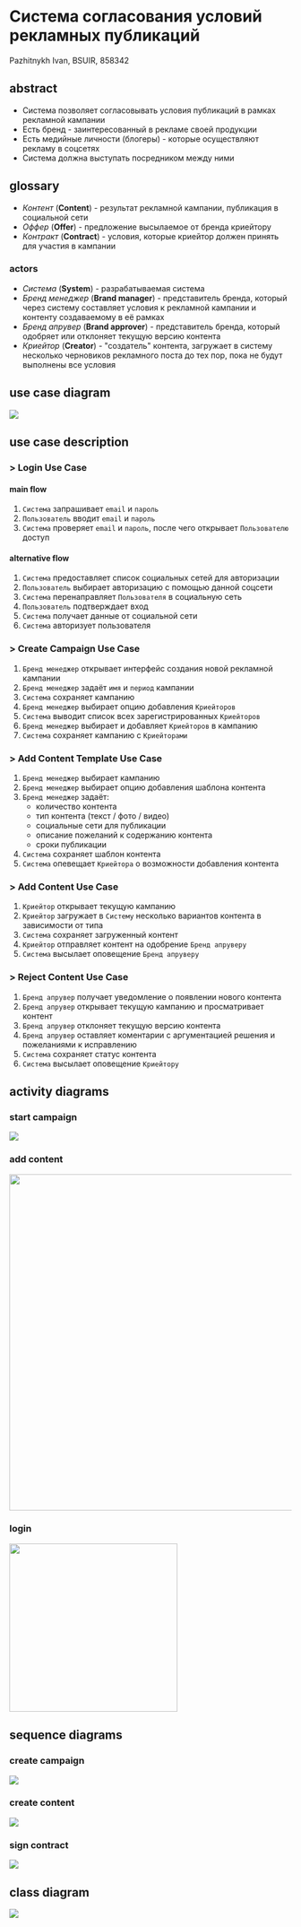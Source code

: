 # Система согласования условий рекламных публикаций

Pazhitnykh Ivan, BSUIR, 858342

## abstract

- Система позволяет согласовывать условия публикаций в рамках рекламной кампании
- Есть бренд - заинтересованный в рекламе своей продукции
- Есть медийные личности (блогеры) - которые осуществляют рекламу в соцсетях
- Система должна выступать посредником между ними

## glossary

- _Контент_ (**Content**) - результат рекламной кампании, публикация в социальной сети
- _Оффер_ (**Offer**) - предложение высылаемое от бренда криейтору
- _Контракт_ (**Contract**) - условия, которые криейтор должен принять для участия в кампании

### actors

- _Система_ (**System**) - разрабатываемая система
- _Бренд менеджер_ (**Brand manager**) - представитель бренда, который через систему составляет условия к рекламной кампании и контенту создаваемому в её рамках
- _Бренд апрувер_ (**Brand approver**) - представитель бренда, который одобряет или отклоняет текущую версию контента
- _Криейтор_ (**Creator**) - "создатель" контента, загружает в систему несколько черновиков рекламного поста до тех пор, пока не будут выполнены все условия

## use case diagram

![](https://res.cloudinary.com/dzsjwgjii/image/upload/v1543189399/use-case.png)

## use case description

### > Login Use Case

#### main flow

1. `Система` запрашивает `email` и `пароль`
2. `Пользователь` вводит `email` и `пароль`
3. `Система` проверяет `email` и `пароль`, после чего открывает `Пользователю`
   доступ

#### alternative flow

1. `Система` предоставляет список социальных сетей для авторизации
2. `Пользователь` выбирает авторизацию с помощью данной соцсети
3. `Система` перенаправляет `Пользователя` в социальную сеть
4. `Пользователь` подтверждает вход
5. `Система` получает данные от социальной сети
6. `Система` авторизует пользователя

### > Create Campaign Use Case

1. `Бренд менеджер` открывает интерфейс создания новой рекламной кампании
2. `Бренд менеджер` задаёт `имя` и `период` кампании
3. `Система` сохраняет кампанию
4. `Бренд менеджер` выбирает опцию добавления `Криейторов`
5. `Система` выводит список всех зарегистрированных `Криейторов`
6. `Бренд менеджер` выбирает и добавляет `Криейторов` в кампанию
7. `Система` сохраняет кампанию с `Криейторами`

### > Add Content Template Use Case

1. `Бренд менеджер` выбирает кампанию
2. `Бренд менеджер` выбирает опцию добавления шаблона контента
3. `Бренд менеджер` задаёт:
   - количество контента
   - тип контента (текст / фото / видео)
   - социальные сети для публикации
   - описание пожеланий к содержанию контента
   - сроки публикации
4. `Система` сохраняет шаблон контента
5. `Система` опевещает `Криейтора` о возможности добавления контента

### > Add Content Use Case

1. `Криейтор` открывает текущую кампанию
2. `Криейтор` загружает в `Систему` несколько вариантов контента в зависимости от типа
3. `Система` сохраняет загруженный контент
4. `Криейтор` отправляет контент на одобрение `Бренд апруверу`
5. `Система` высылает оповещение `Бренд апруверу`

### > Reject Content Use Case

1. `Бренд апрувер` получает уведомление о появлении нового контента
2. `Бренд апрувер` открывает текущую кампанию и просматривает контент
3. `Бренд апрувер` отклоняет текущую версию контента
4. `Бренд апрувер` оставляет коментарии с аргументацией решения и пожеланиями к исправлению
5. `Система` сохраняет статус контента
6. `Система` высылает оповещение `Криейтору`

## activity diagrams

### start campaign

![](https://res.cloudinary.com/dzsjwgjii/image/upload/v1543189490/start-campaign.png)

### add content

<img src="https://res.cloudinary.com/dzsjwgjii/image/upload/v1543189493/add-content.png" height="600px"/>

### login

<img src="https://res.cloudinary.com/dzsjwgjii/image/upload/v1543189491/login.png" height="300px"/>

## sequence diagrams

### create campaign

![](https://res.cloudinary.com/dzsjwgjii/image/upload/v1543189738/create-campaign.png)

### create content

![](https://res.cloudinary.com/dzsjwgjii/image/upload/v1543189737/create-content.png)

### sign contract

![](https://res.cloudinary.com/dzsjwgjii/image/upload/v1543189739/sign-contract.png)

## class diagram

![](https://res.cloudinary.com/dzsjwgjii/image/upload/v1543189889/class-diagram.png)
